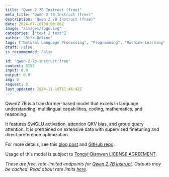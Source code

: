 ```yaml
---
title: "Qwen 2 7B Instruct (free)"
meta_title: "Qwen 2 7B Instruct (free)"
description: "Qwen 2 7B Instruct (free)"
date: 2024-07-16T00:00:00Z
image: "/images/logo.svg"
categories: ["text 2 text"]
author: "Rifx.Online"
tags: ["Natural Language Processing", "Programming", "Machine Learning", "Data Science", "Ethics", "Free"]
draft: False
is_recommended: False

id: "qwen-2-7b-instruct:free"
context: 8192
input: 0.0
output: 0.0
img: 0
request: 0
last_updated: 2024-11-18T11:46:42Z
---
```


Qwen2 7B is a transformer-based model that excels in language understanding, multilingual capabilities, coding, mathematics, and reasoning.

It features SwiGLU activation, attention QKV bias, and group query attention. It is pretrained on extensive data with supervised finetuning and direct preference optimization.

For more details, see this [blog post](https://qwenlm.github.io/blog/qwen2/) and [GitHub repo](https://github.com/QwenLM/Qwen2).

Usage of this model is subject to [Tongyi Qianwen LICENSE AGREEMENT](https://huggingface.co/Qwen/Qwen1.5-110B-Chat/blob/main/LICENSE).

_These are free, rate-limited endpoints for [Qwen 2 7B Instruct](/qwen/qwen-2-7b-instruct). Outputs may be cached. Read about rate limits [here](/docs/limits)._


